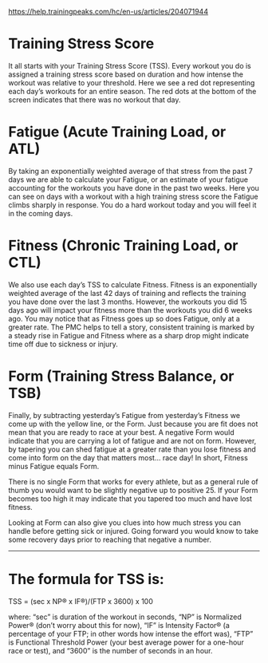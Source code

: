 https://help.trainingpeaks.com/hc/en-us/articles/204071944

# Training Stress Score

It all starts with your Training Stress Score (TSS). Every workout you do is assigned a training stress score based on duration and how intense the workout was relative to your threshold. Here we see a red dot representing each day’s workouts for an entire season. The red dots at the bottom of the screen indicates that there was no workout that day.

# Fatigue (Acute Training Load, or ATL)

By taking an exponentially weighted average of that stress from the past 7 days we are able to calculate your Fatigue, or an estimate of your fatigue accounting for the workouts you have done in the past two weeks. Here you can see on days with a workout with a high training stress score the Fatigue climbs sharply in response. You do a hard workout today and you will feel it in the coming days.

# Fitness (Chronic Training Load, or CTL)

We also use each day’s TSS to calculate Fitness. Fitness is an exponentially weighted average of the last 42 days of training and reflects the training you have done over the last 3 months. However, the workouts you did 15 days ago will impact your fitness more than the workouts you did 6 weeks ago. You may notice that as Fitness goes up so does Fatigue, only at a greater rate. The PMC helps to tell a story, consistent training is marked by a steady rise in Fatigue and Fitness where as a sharp drop might indicate time off due to sickness or injury.

# Form (Training Stress Balance, or TSB)

Finally, by subtracting yesterday’s Fatigue from yesterday’s Fitness we come up with the yellow line, or the Form. Just because you are fit does not mean that you are ready to race at your best. A negative Form would indicate that you are carrying a lot of fatigue and are not on form. However, by tapering you can shed fatigue at a greater rate than you lose fitness and come into form on the day that matters most… race day! In short, Fitness minus Fatigue equals Form.

There is no single Form that works for every athlete, but as a general rule of thumb you would want to be slightly negative up to positive 25. If your Form becomes too high it may indicate that you tapered too much and have lost fitness.

Looking at Form can also give you clues into how much stress you can handle before getting sick or injured. Going forward you would know to take some recovery days prior to reaching that negative a number.

---

# The formula for TSS is:

TSS = (sec x NP® x IF®)/(FTP x 3600) x 100

where:
“sec” is duration of the workout in seconds,
“NP” is Normalized Power® (don’t worry about this for now),
“IF” is Intensity Factor® (a percentage of your FTP; in other words how intense the effort was),
“FTP” is Functional Threshold Power (your best average power for a one-hour race or test),
and “3600” is the number of seconds in an hour.
